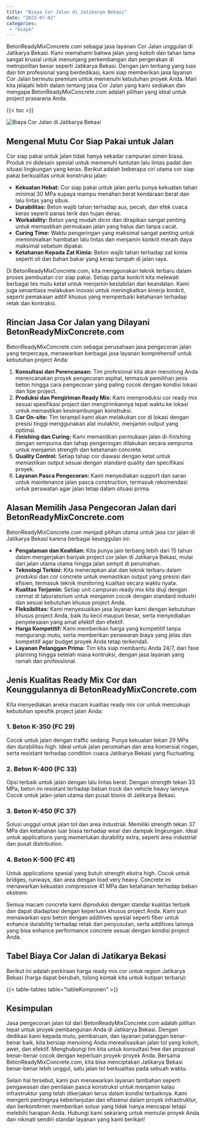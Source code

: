 ```yaml
---
title: "Biaya Cor Jalan di Jatikarya Bekasi"
date: "2023-07-02"
categories: 
 - "biaya"
---
```


BetonReadyMixConcrete.com sebagai jasa layanan Cor Jalan unggulan di Jatikarya Bekasi. Kami memahami bahwa jalan yang kokoh dan tahan lama sangat krusial untuk menunjang perkembangan dan pergerakan di metropolitan besar seperti Jatikarya Bekasi. Dengan jam terbang yang luas dan tim profesional yang berdedikasi, kami siap memberikan jasa layanan Cor Jalan bermutu premium untuk memenuhi kebutuhan proyek Anda. Mari kita jelajahi lebih dalam tentang jasa Cor Jalan yang kami sediakan dan mengapa BetonReadyMixConcrete.com adalah pilihan yang ideal untuk project prasarana Anda.

{{< toc >}}

![Biaya Cor Jalan di Jatikarya Bekasi](https://betoncor8.github.io/cor/harga-beton-readymix-concrete%20(13).png)

## Mengenal Mutu Cor Siap Pakai untuk Jalan

Cor siap pakai untuk jalan tidak hanya sekadar campuran simen biasa. Produk ini didesain spesial untuk memenuhi tuntutan lalu lintas padat dan situasi lingkungan yang keras. Berikut adalah beberapa ciri utama cor siap pakai berkualitas untuk konstruksi jalan:

- **Kekuatan Hebat:** Cor siap pakai untuk jalan perlu punya kekuatan tahan minimal 30 MPa supaya mampu menahan berat kendaraan berat dan lalu lintas yang sibuk.
- **Durabilitas:** Beton wajib tahan terhadap aus, pecah, dan efek cuaca keras seperti panas terik dan hujan deras.
- **Workability:** Beton yang mudah dicor dan dirapikan sangat penting untuk memastikan permukaan jalan yang halus dan tanpa cacat.
- **Curing Time:** Waktu pengeringan yang maksimal sangat penting untuk meminimalkan hambatan lalu lintas dan menjamin konkrit meraih daya maksimal sebelum dipakai.
- **Ketahanan Kepada Zat Kimia:** Beton wajib tahan terhadap zat kimia seperti oli dan bahan bakar yang kerap tumpah di jalan raya.

Di BetonReadyMixConcrete.com, kita menggunakan teknik terbaru dalam proses pembuatan cor siap pakai. Setiap partai konkrit kita melewati berbagai tes mutu ketat untuk menjamin kestabilan dan keandalan. Kami juga senantiasa melakukan inovasi untuk meningkatkan kinerja konkrit, seperti pemakaian aditif khusus yang memperbaiki ketahanan terhadap retak dan kontraksi.

## Rincian Jasa Cor Jalan yang Dilayani BetonReadyMixConcrete.com

BetonReadyMixConcrete.com sebagai perusahaan jasa pengecoran jalan yang terpercaya, menawarkan berbagai jasa layanan komprehensif untuk kebutuhan project Anda:

1. **Konsultasi dan Perencanaan:** Tim profesional kita akan menolong Anda merencanakan proyek pengecoran asphal, termasuk pemilihan jenis beton hingga cara pengecoran yang paling cocok dengan kondisi lokasi dan tipe project.
2. **Produksi dan Pengiriman Ready Mix:** Kami memproduksi cor ready mix sesuai spesifikasi project dan mengirimkannya tepat waktu ke lokasi untuk memastikan kesinambungan konstruksi.
3. **Cor On-site:** Tim terampil kami akan melakukan cor di lokasi dengan presisi tinggi menggunakan alat mutakhir, menjamin output yang optimal.
4. **Finishing dan Curing:** Kami memastikan permukaan jalan di-finishing dengan sempurna dan tahap pengeringan dilakukan secara sempurna untuk menjamin strength dan ketahanan concrete.
5. **Quality Control:** Setiap tahap cor diawasi dengan ketat untuk memastikan output sesuai dengan standard quality dan specifikasi proyek.
6. **Layanan Pasca Pengecoran:** Kami menyediakan support dan saran untuk maintenance jalan pasca construction, termasuk rekomendasi untuk perawatan agar jalan tetap dalam situasi prima.

## Alasan Memilih Jasa Pengecoran Jalan dari BetonReadyMixConcrete.com

BetonReadyMixConcrete.com menjadi pilihan utama untuk jasa cor jalan di Jatikarya Bekasi karena berbagai keunggulan ini:

- **Pengalaman dan Keahlian:** Kita punya jam terbang lebih dari 15 tahun dalam mengerjakan banyak project cor jalan di Jatikarya Bekasi, mulai dari jalan utama utama hingga jalan sempit di perumahan.
- **Teknologi Terkini:** Kita menerapkan alat dan teknik terbaru dalam produksi dan cor concrete untuk memastikan output yang presisi dan efisien, termasuk teknik monitoring kualitas secara waktu nyata.
- **Kualitas Terjamin:** Setiap unit campuran ready mix kita diuji dengan cermat di laboratorium untuk menjamin cocok dengan standard industri dan sesuai kebutuhan khusus project Anda.
- **Fleksibilitas:** Kami menyesuaikan jasa layanan kami dengan kebutuhan khusus project Anda, baik itu kecil maupun besar, serta menyediakan penyelesaian yang amat efektif dan efektif.
- **Harga Kompetitif:** Kami memberikan harga yang kompetitif tanpa mengurangi mutu, serta memberikan penawaran biaya yang jelas dan kompetitif agar budget proyek Anda tetap terkendali.
- **Layanan Pelanggan Prima:** Tim kita siap membantu Anda 24/7, dari fase planning hingga setelah masa kontruksi, dengan jasa layanan yang ramah dan professional.

## Jenis Kualitas Ready Mix Cor dan Keunggulannya di BetonReadyMixConcrete.com

Kita menyediakan aneka macam kualitas ready mix cor untuk mencukupi kebutuhan spesifik project jalan Anda:

### 1\. Beton K-350 (FC 29)

Cocok untuk jalan dengan traffic sedang. Punya kekuatan tekan 29 MPa dan durabilitas high. Ideal untuk jalan perumahan dan area komersial ringan, serta resistant terhadap condition cuaca Jatikarya Bekasi yang fluctuating.

### 2\. Beton K-400 (FC 33)

Opsi terbaik untuk jalan dengan lalu lintas berat. Dengan strength tekan 33 MPa, beton ini resistant terhadap beban truck dan vehicle heavy lainnya. Cocok untuk jalan-jalan utama dan pusat bisnis di Jatikarya Bekasi.

### 3\. Beton K-450 (FC 37)

Solusi unggul untuk jalan tol dan area industrial. Memiliki strength tekan 37 MPa dan ketahanan luar biasa terhadap wear dan dampak lingkungan. Ideal untuk applications yang memerlukan durability extra, seperti area industrial dan pusat distribution.

### 4\. Beton K-500 (FC 41)

Untuk applications spesial yang butuh strength ekstra high. Cocok untuk bridges, runways, dan area dengan load very heavy. Concrete ini menawarkan kekuatan compressive 41 MPa dan ketahanan terhadap beban ekstrem.

Semua macam concrete kami diproduksi dengan standar kualitas terbaik dan dapat diadaptasi dengan keperluan khusus project Anda. Kami pun menawarkan opsi beton dengan additives spesial seperti fiber untuk enhance durability terhadap retak dan penyusutan, serta additives lainnya yang bisa enhance performance concrete sesuai dengan kondisi project Anda.

## Tabel Biaya Cor Jalan di Jatikarya Bekasi

Berikut ini adalah perkiraan harga ready mix cor untuk region Jatikarya Bekasi (harga dapat berubah, tolong kontak kita untuk kutipan terbaru):

{{< table-tables table="tableKomponen" >}}

## Kesimpulan

Jasa pengecoran jalan tol dari BetonReadyMixConcrete.com adalah pilihan tepat untuk proyek pembangunan Anda di Jatikarya Bekasi. Dengan dedikasi kami kepada mutu, pembaruan, dan layanan pelanggan benar-benar baik, kita bersiap menolong Anda merealisasikan jalan tol yang kokoh, awet, dan efektif. Menghubungi tim kita untuk konsultasi free dan proposal benar-benar cocok dengan keperluan proyek-proyek Anda. Bersama BetonReadyMixConcrete.com, kita bisa menciptakan Jatikarya Bekasi benar-benar lebih unggul, satu jalan tol berkualitas pada sebuah waktu.

Selain hal tersebut, kami pun menawarkan layanan tambahan seperti pengawasan dan penilaian pasca konstruksi untuk menjamin kalau infrastruktur yang telah dikerjakan terus dalam kondisi terbaiknya. Kami mengerti pentingnya keberlanjutan dan efisiensi dalam proyek infrastruktur, dan berkomitmen memberikan solusi yang tidak hanya mencapai tetapi melebihi harapan Anda. Hubungi kami sekarang untuk memulai proyek Anda dan nikmati sendiri standar layanan yang kami berikan!

